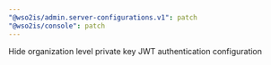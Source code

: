 ```yaml
---
"@wso2is/admin.server-configurations.v1": patch
"@wso2is/console": patch
---
```


Hide organization level private key JWT authentication configuration
